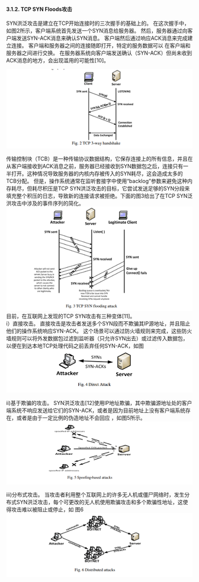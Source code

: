 #### 3.1.2. TCP SYN Floods攻击
SYN洪泛攻击是建立在TCP开始连接时的三次握手的基础上的。 在这次握手中，如图2所示，客户端系统首先发送一个SYN消息给服务器。 然后，服务器通过向客户端发送SYN-ACK消息来确认SYN消息。 客户端然后通过响应ACK消息来完成建立连接。 客户端和服务器之间的连接随即打开，特定的服务数据可以
在客户端和服务器之间进行交换。 在服务器系统向客户端发送确认（SYN-ACK）但尚未收到ACK消息的地方，会出现滥用的可能性[10]。  

![](pic/TCP3-way-handshark.png)   

传输控制块（TCB）是一种传输协议数据结构，它保存连接上的所有信息，并且在从客户端接收到ACK消息之前，服务器已经接收到SYN数据包之后，连接只有一半打开。这种情况导致服务器的内核内存被传入的SYN耗尽，这会造成太多的TCB分配。 但是，操作系统通常在监听套接字中使用“backlog”参数来避免这种内存耗尽，但耗尽积压是TCP SYN洪泛攻击的目标，它尝试发送足够的SYN分段来填充整个积压的日志，导致新的连接请求被拒绝。下面的图3给出了在TCP SYN泛洪攻击中涉及的事件序列的简化。   
![](pic/tcp-syn-floods-attark.png)  
目前，在互联网上发现的TCP SYN攻击有三种变体[11]。  
i）直接攻击。 直接攻击是攻击者发送多个SYN段而不欺骗其IP源地址，并且阻止他们的操作系统响应SYN-ACK。 这个场景可以通过防火墙规则来完成，这些防火墙规则可以将外发数据包过滤到监听器（只允许SYN出去）或过滤传入数据包，以便在到达本地TCP处理代码之前丢弃任何SYN-ACK，如图  
![](pic/fig.4Direct-attack.png)  

ii)基于欺骗的攻击。 SYN洪泛攻击[12]使用IP地址欺骗，其中欺骗源地址处的客户端系统不响应发送给它们的SYN-ACK，或者是因为目前地址上没有客户端系统存在，或者是由于一定比例的伪造地址不会回应 ，如图5所示。  
![](pic/fig.5Spoofing-based-attacks.png)  

iii)分布式攻击。 当攻击者利用整个互联网上的许多无人机或僵尸网络时，发生分布式SYN洪泛攻击，每个可更改的无人机使用欺骗攻击和多个欺骗性地址，这使得攻击难以被阻止或停止，如 图6  
![](pic/fig.6Distributed-attacks.png)
